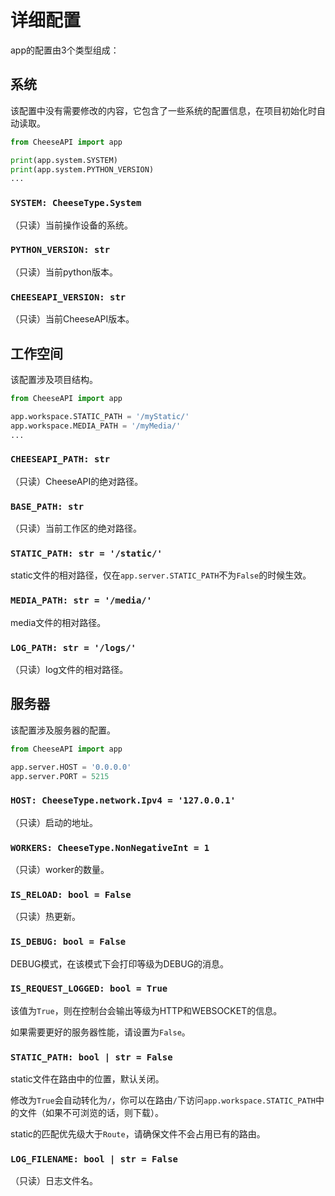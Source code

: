 # **详细配置**

app的配置由3个类型组成：

## **系统**

该配置中没有需要修改的内容，它包含了一些系统的配置信息，在项目初始化时自动读取。

```python
from CheeseAPI import app

print(app.system.SYSTEM)
print(app.system.PYTHON_VERSION)
...
```

### **`SYSTEM: CheeseType.System`**

（只读）当前操作设备的系统。

### **`PYTHON_VERSION: str`**

（只读）当前python版本。

### **`CHEESEAPI_VERSION: str`**

（只读）当前CheeseAPI版本。

## **工作空间**

该配置涉及项目结构。

```python
from CheeseAPI import app

app.workspace.STATIC_PATH = '/myStatic/'
app.workspace.MEDIA_PATH = '/myMedia/'
...
```

### **`CHEESEAPI_PATH: str`**

（只读）CheeseAPI的绝对路径。

### **`BASE_PATH: str`**

（只读）当前工作区的绝对路径。

### **`STATIC_PATH: str = '/static/'`**

static文件的相对路径，仅在`app.server.STATIC_PATH`不为`False`的时候生效。

### **`MEDIA_PATH: str = '/media/'`**

media文件的相对路径。

### **`LOG_PATH: str = '/logs/'`**

（只读）log文件的相对路径。

## **服务器**

该配置涉及服务器的配置。

```python
from CheeseAPI import app

app.server.HOST = '0.0.0.0'
app.server.PORT = 5215
```

### **`HOST: CheeseType.network.Ipv4 = '127.0.0.1'`**

（只读）启动的地址。

### **`WORKERS: CheeseType.NonNegativeInt = 1`**

（只读）worker的数量。

### **`IS_RELOAD: bool = False`**

（只读）热更新。

### **`IS_DEBUG: bool = False`**

DEBUG模式，在该模式下会打印等级为DEBUG的消息。

### **`IS_REQUEST_LOGGED: bool = True`**

该值为`True`，则在控制台会输出等级为HTTP和WEBSOCKET的信息。

如果需要更好的服务器性能，请设置为`False`。

### **`STATIC_PATH: bool | str = False`**

static文件在路由中的位置，默认关闭。

修改为`True`会自动转化为`/`，你可以在路由`/`下访问`app.workspace.STATIC_PATH`中的文件（如果不可浏览的话，则下载）。

static的匹配优先级大于`Route`，请确保文件不会占用已有的路由。

### **`LOG_FILENAME: bool | str = False`**

（只读）日志文件名。
